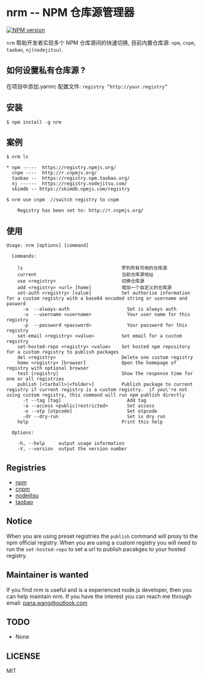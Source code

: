 # nrm -- NPM 仓库源管理器

[![NPM version][npm-image]][npm-url]

`nrm` 帮助开发者实现多个 NPM 仓库源间的快速切换,
目前内置仓库源: `npm`, `cnpm`, `taobao`, `nj(nodejitsu)`.

## 如何设置私有仓库源 ?

在项目中添加.yarnrc 配置文件:
`registry “http://your.registry”`

## 安装

```
$ npm install -g nrm
```

## 案例

```
$ nrm ls

* npm -----  https://registry.npmjs.org/
  cnpm ----  http://r.cnpmjs.org/
  taobao --  https://registry.npm.taobao.org/
  nj ------  https://registry.nodejitsu.com/
  skimdb -- https://skimdb.npmjs.com/registry

```

```
$ nrm use cnpm  //switch registry to cnpm

    Registry has been set to: http://r.cnpmjs.org/

```

## 使用

```
Usage: nrm [options] [command]

  Commands:

    ls                                    罗列所有可用的仓库源
    current                               当前仓库源地址
    use <registry>                        切换仓库源
    add <registry> <url> [home]           增加一个自定义的仓库源
    set-auth <registry> [value]           Set authorize information for a custom registry with a base64 encoded string or username and pasword
      -a  --always-auth                     Set is always auth
      -u  --username <username>             Your user name for this registry
      -p  --password <password>             Your password for this registry
    set-email <registry> <value>          Set email for a custom registry
    set-hosted-repo <registry> <value>    Set hosted npm repository for a custom registry to publish packages
    del <registry>                        Delete one custom registry
    home <registry> [browser]             Open the homepage of registry with optional browser
    test [registry]                       Show the response time for one or all registries
    publish [<tarball>|<folder>]          Publish package to current registry if current registry is a custom registry.  if you\'re not using custom registry, this command will run npm publish directly
      -t --tag [tag]                        Add tag
      -a --access <public|restricted>       Set access
      -o --otp [otpcode]                    Set otpcode
      -dr --dry-run                         Set is dry run
    help                                  Print this help

  Options:

    -h, --help     output usage information
    -V, --version  output the version number
```

## Registries

- [npm](https://www.npmjs.org)
- [cnpm](http://cnpmjs.org)
- [nodejitsu](https://www.nodejitsu.com)
- [taobao](http://npm.taobao.org/)

## Notice

When you are using preset registries the `publish` command will proxy to the npm official registry.
When you are using a custom registry you will need to run the `set-hosted-repo` to set a url to publish pacakges to your hosted registry.

## Maintainer is wanted

If you find nrm is useful and is a experienced node.js developer, then you can help maintain nrm.
If you have the interest you can reach me through email: pana.wang@outlook.com

## TODO

- None

## LICENSE

MIT

[npm-image]: https://img.shields.io/npm/v/nrm.svg?style=flat-square
[npm-url]: https://npmjs.org/package/nrm
